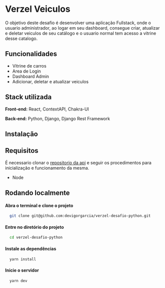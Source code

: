 
# Verzel Veiculos

O objetivo deste desafio é desenvolver uma aplicação Fullstack, onde o usuario administrador, ao logar em seu dashboard, consegue criar, atualizar e deletar veiculos de seu catálogo e o usuario normal tem acesso a vitrine desse catalogo.




## Funcionalidades

- Vitrine de carros
- Area de Login
- Dashboard Admin
- Adicionar, deletar e atualizar veiculos



## Stack utilizada

**Front-end:** React, ContextAPI, Chakra-UI

**Back-end:** Python, Django, Django Rest Framework


## Instalação




## Requisitos

É necessario clonar o [repositorio da api](https://github.com/devigorgarcia/verzel-teste-api-django) e seguir os procedimentos para inicialização e funcionamento da mesma.

- Node


## Rodando localmente

#### Abra o terminal e clone o projeto

```bash
  git clone git@github.com:devigorgarcia/verzel-desafio-python.git
```

#### Entre no diretório do projeto

```bash
  cd verzel-desafio-python
```

#### Instale as dependências

```bash
  yarn install
```

#### Inicie o servidor

```bash
  yarn dev
```

